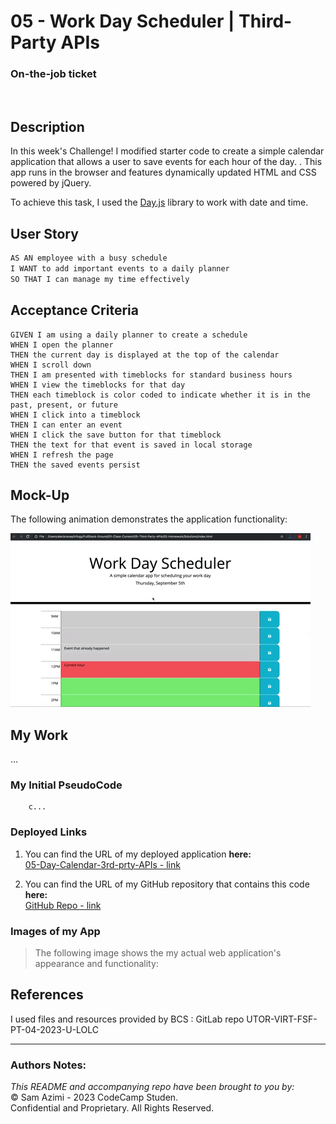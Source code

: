 # 05 - Work Day Scheduler | Third-Party APIs
### On-the-job ticket
<br>

## Description

In this week's Challenge! I modified starter code to create a simple calendar application that allows a user to save events for each hour of the day. . This app runs in the browser and features dynamically updated HTML and CSS powered by jQuery.

To achieve this task, I used the [Day.js](https://day.js.org/en/) library to work with date and time.


## User Story

```md
AS AN employee with a busy schedule
I WANT to add important events to a daily planner
SO THAT I can manage my time effectively
```

## Acceptance Criteria

```
GIVEN I am using a daily planner to create a schedule
WHEN I open the planner
THEN the current day is displayed at the top of the calendar
WHEN I scroll down
THEN I am presented with timeblocks for standard business hours
WHEN I view the timeblocks for that day
THEN each timeblock is color coded to indicate whether it is in the past, present, or future
WHEN I click into a timeblock
THEN I can enter an event
WHEN I click the save button for that timeblock
THEN the text for that event is saved in local storage
WHEN I refresh the page
THEN the saved events persist
```

## Mock-Up

The following animation demonstrates the application functionality:

![A user clicks on slots on the color-coded calendar and edits the events.](./assets/images/05-third-party-apis-homework-demo.gif/)

## My Work
...


### My Initial PseudoCode
```
    c...
```

### Deployed Links

1. You can find the URL of my deployed application **here:** <br>[05-Day-Calendar-3rd-prty-APIs - link](https://dinozio-design.github.io/05-Day-Calendar-3rd-prty-APIs/)

2. You can find the URL of my GitHub repository that contains this code **here:** <br>[GitHub Repo - link](https://github.com/dinozio-design/05-Day-Calendar-3rd-prty-APIs.git)

### Images of my App
> The following image shows the my actual web application's appearance and functionality:
<!-- 
![password generator actual](./assets/images/03-javascript-homework-actual.png) -->

## References
I used files and resources provided by BCS : GitLab repo UTOR-VIRT-FSF-PT-04-2023-U-LOLC


- - -
### Authors Notes:<br>
_This README and accompanying repo have been brought to you by:_<br>
© Sam Azimi - 2023 CodeCamp Studen.<br> 
Confidential and Proprietary. All Rights Reserved.